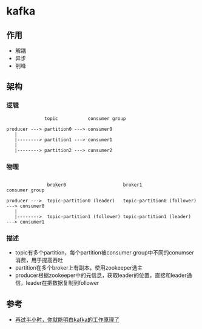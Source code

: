 # kafka

## 作用

- 解耦
- 异步
- 削峰

## 架构

### 逻辑

```
              topic           consumer group

producer ---> partition0 ---> consumer0
   |
   |--------> partition1 ---> consumer1
   |
   |--------> partition2 ---> cunsumer2
```

### 物理

```     

               broker0                     broker1                          consumer group

producer --->  topic-partition0 (leader)   topic-partition0 (follower) ---> consumer0
   |
   |-------->  topic-partition1 (follower) topic-partition1 (leader)   ---> consumer1
```

### 描述

- topic有多个partition，每个partition被consumer group中不同的conumser消费，用于提高吞吐
- partition在多个broker上有副本，使用zookeeper选主
- producer根据zookeeper中的元信息，获取leader的位置，直接和leader通信，leader在把数据复制到follower

## 参考

- [再过半小时，你就能明白kafka的工作原理了](https://zhuanlan.zhihu.com/p/68052232)
